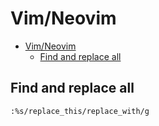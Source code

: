 # Vim/Neovim
<!--ts-->
   * [Vim/Neovim](vim.md#vimneovim)
      * [Find and replace all](vim.md#find-and-replace-all)

<!-- Added by: runner, at: Thu Feb  4 21:10:48 UTC 2021 -->

<!--te-->

## Find and replace all
```vim
:%s/replace_this/replace_with/g
```
